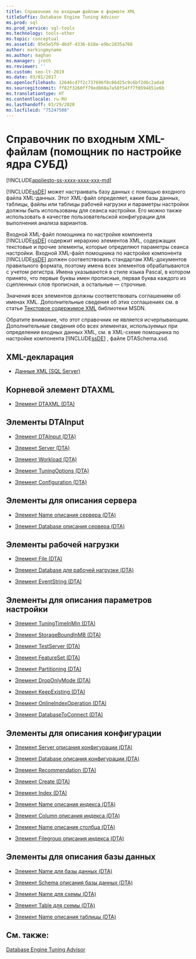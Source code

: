 ```yaml
---
title: Справочник по входным файлам в формате XML
titleSuffix: Database Engine Tuning Advisor
ms.prod: sql
ms.prod_service: sql-tools
ms.technology: tools-other
ms.topic: conceptual
ms.assetid: 05e5e5f0-d6df-4336-b18e-e9bc2835a766
author: markingmyname
ms.author: maghan
ms.manager: jroth
ms.reviewer: ''
ms.custom: seo-lt-2019
ms.date: 03/01/2017
ms.openlocfilehash: 12646cd7f2c737696f8c86d25c9c6bf2d6c2ada8
ms.sourcegitcommit: ff82f3260ff79ed860a7a58f54ff7f0594851e6b
ms.translationtype: HT
ms.contentlocale: ru-RU
ms.lasthandoff: 03/29/2020
ms.locfileid: "75247508"
---
```

# <a name="xml-input-file-reference-database-engine-tuning-advisor"></a>Справочник по входным XML-файлам (помощник по настройке ядра СУБД)

[!INCLUDE[appliesto-ss-xxxx-xxxx-xxx-md](../../includes/appliesto-ss-xxxx-xxxx-xxx-md.md)]

[!INCLUDE[ssDE](../../includes/ssde-md.md)] может настраивать базу данных с помощью входного файла XML-данных. Этот XML-файл определяет, какие базы данных, таблицы, файлы или таблицы рабочей нагрузки и параметры настройки должны быть использованы для сеанса настройки. Его можно также использовать в качестве пользовательской конфигурации для выполнения анализа вариантов.  
  
 Входной XML-файл помощника по настройке компонента [!INCLUDE[ssDE](../../includes/ssde-md.md)] содержит иерархию элементов XML, содержащих текстовые и прочие элементы, которые определяют параметры сеанса настройки. Входной XML-файл помощника по настройке компонента [!INCLUDE[ssDE](../../includes/ssde-md.md)] должен соответствовать стандартам XML-документов правильного формата, поэтому имена всех элементов обрабатываются с учетом регистра. Имена указываются в стиле языка Pascal, в котором принято, что первые буквы имен прописные, первая буква каждого из сцепленных слов прописная, а остальные — строчные.  
  
 Значения всех элементов должны соответствовать соглашениям об именах XML. Дополнительные сведения об этих соглашениях см. в статье [Текстовое содержимое XML](https://go.microsoft.com/fwlink/?LinkId=7614) библиотеки MSDN.  
  
 Обратите внимание, что этот справочник не является исчерпывающим. Дополнительные сведения обо всех элементах, используемых при определении входных данных XML, см. в XML-схеме помощника по настройке компонента [!INCLUDE[ssDE](../../includes/ssde-md.md)] , файле DTASchema.xsd.  
  
## <a name="xml-declaration"></a>XML-декларация  
  
-   [Данные XML (SQL Server)](../../relational-databases/xml/xml-data-sql-server.md)  
  
## <a name="dtaxml-root-element"></a>Корневой элемент DTAXML  
  
-   [Элемент DTAXML (DTA)](../../tools/dta/dtaxml-element-dta.md)  
  
## <a name="dtainput-elements"></a>Элементы DTAInput  
  
-   [Элемент DTAInput (DTA)](../../tools/dta/dtainput-element-dta.md)  
  
-   [Элемент Server (DTA)](../../tools/dta/server-element-dta.md)  
  
-   [Элемент Workload (DTA)](../../tools/dta/workload-element-dta.md)  
  
-   [Элемент TuningOptions (DTA)](../../tools/dta/tuningoptions-element-dta.md)  
  
-   [Элемент Configuration (DTA)](../../tools/dta/configuration-element-dta.md)  
  
## <a name="server-elements"></a>Элементы для описания сервера  
  
-   [Элемент Name описания сервера (DTA)](../../tools/dta/name-element-for-server-dta.md)  
  
-   [Элемент Database описания сервера (DTA)](../../tools/dta/database-element-for-server-dta.md)  
  
## <a name="workload-elements"></a>Элементы рабочей нагрузки  
  
-   [Элемент File (DTA)](../../tools/dta/file-element-dta.md)  
  
-   [Элемент Database для рабочей нагрузки (DTA)](../../tools/dta/database-element-for-workload-dta.md)  
  
-   [Элемент EventString (DTA)](../../tools/dta/eventstring-element-dta.md)  
  
## <a name="tuning-options-elements"></a>Элементы для описания параметров настройки  
  
-   [Элемент TuningTimeInMin (DTA)](../../tools/dta/tuningtimeinmin-element-dta.md)  
  
-   [Элемент StorageBoundInMB (DTA)](../../tools/dta/storageboundinmb-element-dta.md)  
  
-   [Элемент TestServer (DTA)](../../tools/dta/testserver-element-dta.md)  
  
-   [Элемент FeatureSet (DTA)](../../tools/dta/featureset-element-dta.md)  
  
-   [Элемент Partitioning (DTA)](../../tools/dta/partitioning-element-dta.md)  
  
-   [Элемент DropOnlyMode (DTA)](../../tools/dta/droponlymode-element-dta.md)  
  
-   [Элемент KeepExisting (DTA)](../../tools/dta/keepexisting-element-dta.md)  
  
-   [Элемент OnlineIndexOperation (DTA)](../../tools/dta/onlineindexoperation-element-dta.md)  
  
-   [Элемент DatabaseToConnect (DTA)](../../tools/dta/databasetoconnect-element-dta.md)  
  
## <a name="configuration-elements"></a>Элементы для описания конфигурации  
  
-   [Элемент Server описания конфигурации (DTA)](../../tools/dta/server-element-for-configuration-dta.md)  
  
-   [Элемент Database описания конфигурации (DTA)](../../tools/dta/database-element-for-configuration-dta.md)  
  
-   [Элемент Recommendation (DTA)](../../tools/dta/recommendation-element-dta.md)  
  
-   [Элемент Create (DTA)](../../tools/dta/create-element-dta.md)  
  
-   [Элемент Index (DTA)](../../tools/dta/index-element-dta.md)  
  
-   [Элемент Name описания индекса (DTA)](../../tools/dta/name-element-for-index-dta.md)  
  
-   [Элемент Column описания индекса (DTA)](../../tools/dta/column-element-for-index-dta.md)  
  
-   [Элемент Name описания столбца (DTA)](../../tools/dta/name-element-for-column-dta.md)  
  
-   [Элемент Filegroup описания индекса (DTA)](../../tools/dta/filegroup-element-for-index-dta.md)  
  
## <a name="database-elements"></a>Элементы для описания базы данных  
  
-   [Элемент Name для базы данных (DTA)](../../tools/dta/name-element-for-database-dta.md)  
  
-   [Элемент Schema описания базы данных (DTA)](../../tools/dta/schema-element-for-database-dta.md)  
  
-   [Элемент Name для схемы (DTA)](../../tools/dta/name-element-for-schema-dta.md)  
  
-   [Элемент Table для схемы (DTA)](../../tools/dta/table-element-for-schema-dta.md)  
  
-   [Элемент Name описания таблицы (DTA)](../../tools/dta/name-element-for-table-dta.md)  
  
## <a name="see-also"></a>См. также:  
 [Database Engine Tuning Advisor](../../relational-databases/performance/database-engine-tuning-advisor.md)  
  
  
